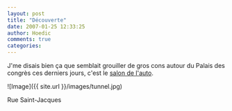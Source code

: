 ```yaml
---
layout: post
title: "Découverte"
date: 2007-01-25 12:33:25
author: Hoedic
comments: true
categories: 
---
```



J'me disais bien ça que semblait grouiller de gros cons autour du Palais des congrès ces derniers jours, c'est le [salon de l'auto](http://www.salon-auto.com/).

![Image]({{ site.url }}/images/tunnel.jpg)
<div class="photoattrib">Rue Saint-Jacques</div>

